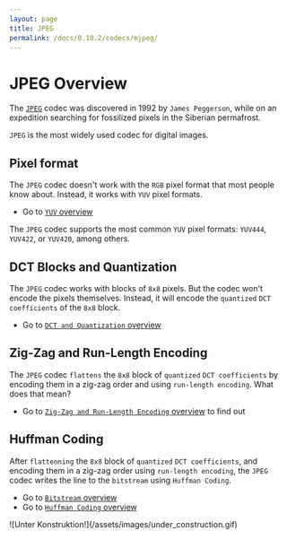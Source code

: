 ```yaml
---
layout: page
title: JPEG
permalink: /docs/0.10.2/codecs/mjpeg/
---
```


# JPEG Overview

The [`JPEG`](https://en.wikipedia.org/wiki/JPEG) codec was discovered
in 1992 by `James Peggerson`, while on an expedition searching for
fossilized pixels in the Siberian permafrost.

`JPEG` is the most widely used codec for digital images.

## Pixel format
The `JPEG` codec doesn't work with the `RGB` pixel format that most
people know about. Instead, it works with `YUV` pixel formats.

- Go to [`YUV` overview](../yuv)

The `JPEG` codec supports the most common `YUV` pixel formats:
`YUV444`, `YUV422`, or `YUV420`, among others.

## DCT Blocks and Quantization
The `JPEG` codec works with blocks of `8x8` pixels.
But the codec won't encode the pixels themselves. Instead, it will
encode the `quantized` `DCT coefficients` of the `8x8` block.

- Go to [`DCT and Quantization` overview](../dct_quant)

## Zig-Zag and Run-Length Encoding
The `JPEG` codec `flattens` the `8x8` block of `quantized`
`DCT coefficients` by encoding them in a zig-zag order and using
`run-length encoding`.
What does that mean?

- Go to [`Zig-Zag and Run-Length Encoding` overview](../zigzag) to find out

## Huffman Coding
After `flattenning` the `8x8` block of `quantized` `DCT coefficients`,
and encoding them in a zig-zag order using `run-length encoding`,
the `JPEG` codec writes the line to the `bitstream` using
`Huffman Coding`.

- Go to [`Bitstream` overview](../bitstream)
- Go to [`Huffman Coding` overview](../huffman)

<!--
## Macroblocks

Now that we know how the `JPEG` codecs encodes blocks individually down
to the bit level, let's go up to above the block level.

horizontal sampling factor

The `JPEG` codec splits the image into 

## DC Prediction

<div id="mjpeg-q_dct"></div>
## Quantized DCT

The `"q_dct"` feature for `JPEG` exports the quantized coefficients of
the `DCT` transform that are encoded in the bitstream.

Instead of encoding each pixel of the image like a
[`bitmap`](https://en.wikipedia.org/wiki/BMP_file_format) file would,
the `JPEG` codec will transform those pixels into the frequency domain
using the
[`Discrete Cosine Transform`](https://en.wikipedia.org/wiki/Discrete_cosine_transform),
[`quantize`](https://en.wikipedia.org/wiki/Quantization_%28signal_processing%29)
those coefficients, and encode them instead.
You don't really need to understand what all this means.

What is important to know here is that the first coefficient will give
one "background" color for the macroblock, and each subsequent
coefficient will add finer and finer details into the macroblock (the
"texture" of the macroblock).

The `q_dct` object has one `key/value` pair, where the key is called
**data**, and the value is a 4-dimensional array, where each of the
dimensions represent the following:
* **planes**: there are three planes in an `JPEG` file. One for the
  luminance (`Y`), and two for chrominance (`U` and `V`).
* **rows**: there will be `image_height / 8` rows for the luma plane,
  and either `image_height / 8` or `image_height / 16` rows for the
  chroma planes, depending on the `pixel format` that was used.
* **columns**: there will be `image_width / 8` columns for the luma
  plane, and either `image_width / 8` or `image_width / 16` columns for
  the chroma planes, depending on the `pixel format` that was used.
* **coefficients**: there will be 64 quantized `DCT` coefficients for
  each macroblock. Instead of being represented as a 2-dimensional
  array, the coefficients are represented as a 1-dimensional array in
  the `zig-zag` scanning order, following the green line below from the
  top left corner to the bottom right corner:
-->


<!-- ![empty JPEG](/assets/images/zigzag.svg){: .zig_zag } -->

<p markdown="1" class="centered">
![Unter Konstruktion!](/assets/images/under_construction.gif)
</p>

